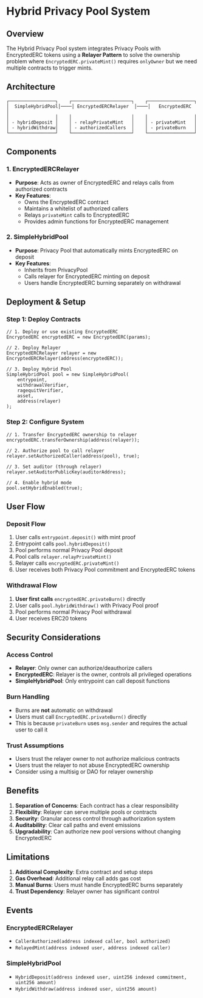 # Hybrid Privacy Pool System

## Overview

The Hybrid Privacy Pool system integrates Privacy Pools with EncryptedERC tokens using a **Relayer Pattern** to solve the ownership problem where `EncryptedERC.privateMint()` requires `onlyOwner` but we need multiple contracts to trigger mints.

## Architecture

```
┌─────────────────┐    ┌──────────────────────┐    ┌─────────────────┐
│  SimpleHybridPool│────│ EncryptedERCRelayer  │────│   EncryptedERC  │
│                 │    │                      │    │                 │
│ - hybridDeposit │    │ - relayPrivateMint   │    │ - privateMint   │
│ - hybridWithdraw│    │ - authorizedCallers  │    │ - privateBurn   │
└─────────────────┘    └──────────────────────┘    └─────────────────┘
```

## Components

### 1. EncryptedERCRelayer

- **Purpose**: Acts as owner of EncryptedERC and relays calls from authorized contracts
- **Key Features**:
  - Owns the EncryptedERC contract
  - Maintains a whitelist of authorized callers
  - Relays `privateMint` calls to EncryptedERC
  - Provides admin functions for EncryptedERC management

### 2. SimpleHybridPool

- **Purpose**: Privacy Pool that automatically mints EncryptedERC on deposit
- **Key Features**:
  - Inherits from PrivacyPool
  - Calls relayer for EncryptedERC minting on deposit
  - Users handle EncryptedERC burning separately on withdrawal

## Deployment & Setup

### Step 1: Deploy Contracts

```solidity
// 1. Deploy or use existing EncryptedERC
EncryptedERC encryptedERC = new EncryptedERC(params);

// 2. Deploy Relayer
EncryptedERCRelayer relayer = new EncryptedERCRelayer(address(encryptedERC));

// 3. Deploy Hybrid Pool
SimpleHybridPool pool = new SimpleHybridPool(
    entrypoint,
    withdrawalVerifier,
    ragequitVerifier,
    asset,
    address(relayer)
);
```

### Step 2: Configure System

```solidity
// 1. Transfer EncryptedERC ownership to relayer
encryptedERC.transferOwnership(address(relayer));

// 2. Authorize pool to call relayer
relayer.setAuthorizedCaller(address(pool), true);

// 3. Set auditor (through relayer)
relayer.setAuditorPublicKey(auditorAddress);

// 4. Enable hybrid mode
pool.setHybridEnabled(true);
```

## User Flow

### Deposit Flow

1. User calls `entrypoint.deposit()` with mint proof
2. Entrypoint calls `pool.hybridDeposit()`
3. Pool performs normal Privacy Pool deposit
4. Pool calls `relayer.relayPrivateMint()`
5. Relayer calls `encryptedERC.privateMint()`
6. User receives both Privacy Pool commitment and EncryptedERC tokens

### Withdrawal Flow

1. **User first calls** `encryptedERC.privateBurn()` directly
2. User calls `pool.hybridWithdraw()` with Privacy Pool proof
3. Pool performs normal Privacy Pool withdrawal
4. User receives ERC20 tokens

## Security Considerations

### Access Control

- **Relayer**: Only owner can authorize/deauthorize callers
- **EncryptedERC**: Relayer is the owner, controls all privileged operations
- **SimpleHybridPool**: Only entrypoint can call deposit functions

### Burn Handling

- Burns are **not** automatic on withdrawal
- Users must call `EncryptedERC.privateBurn()` directly
- This is because `privateBurn` uses `msg.sender` and requires the actual user to call it

### Trust Assumptions

- Users trust the relayer owner to not authorize malicious contracts
- Users trust the relayer to not abuse EncryptedERC ownership
- Consider using a multisig or DAO for relayer ownership

## Benefits

1. **Separation of Concerns**: Each contract has a clear responsibility
2. **Flexibility**: Relayer can serve multiple pools or contracts
3. **Security**: Granular access control through authorization system
4. **Auditability**: Clear call paths and event emissions
5. **Upgradability**: Can authorize new pool versions without changing EncryptedERC

## Limitations

1. **Additional Complexity**: Extra contract and setup steps
2. **Gas Overhead**: Additional relay call adds gas cost
3. **Manual Burns**: Users must handle EncryptedERC burns separately
4. **Trust Dependency**: Relayer owner has significant control

## Events

### EncryptedERCRelayer

- `CallerAuthorized(address indexed caller, bool authorized)`
- `RelayedMint(address indexed user, address indexed caller)`

### SimpleHybridPool

- `HybridDeposit(address indexed user, uint256 indexed commitment, uint256 amount)`
- `HybridWithdraw(address indexed user, uint256 amount)`
